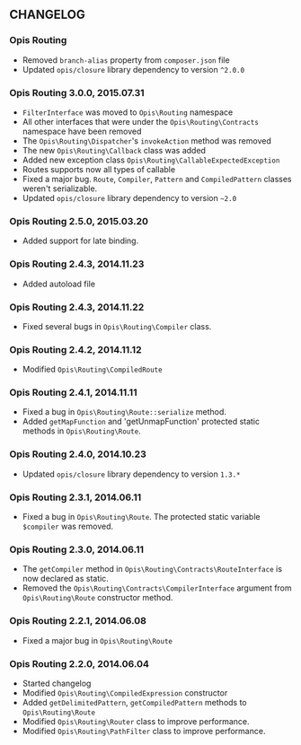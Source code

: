 CHANGELOG
-------------
### Opis Routing

* Removed `branch-alias` property from `composer.json` file
* Updated `opis/closure` library dependency to version `^2.0.0`

### Opis Routing 3.0.0, 2015.07.31

* `FilterInterface` was moved to `Opis\Routing` namespace
* All other interfaces that were under the `Opis\Routing\Contracts` namespace have been removed
* The `Opis\Routing\Dispatcher`'s `invokeAction` method was removed
* The new `Opis\Routing\Callback` class was added
* Added new exception class `Opis\Routing\CallableExpectedException`
* Routes supports now all types of callable
* Fixed a major bug. `Route`, `Compiler`, `Pattern` and `CompiledPattern` classes weren't serializable.
* Updated `opis/closure` library dependency to version `~2.0`

### Opis Routing 2.5.0, 2015.03.20

* Added support for late binding. 

### Opis Routing 2.4.3, 2014.11.23

* Added autoload file

### Opis Routing 2.4.3, 2014.11.22

* Fixed several bugs in `Opis\Routing\Compiler` class.

### Opis Routing 2.4.2, 2014.11.12

* Modified `Opis\Routing\CompiledRoute`

### Opis Routing 2.4.1, 2014.11.11

* Fixed a bug in `Opis\Routing\Route::serialize` method.
* Added `getMapFunction` and 'getUnmapFunction' protected static methods in `Opis\Routing\Route`.

### Opis Routing 2.4.0, 2014.10.23

* Updated `opis/closure` library dependency to version `1.3.*`

### Opis Routing 2.3.1, 2014.06.11

*  Fixed a bug in `Opis\Routing\Route`. The protected static variable `$compiler` was removed.

### Opis Routing 2.3.0, 2014.06.11

* The `getCompiler` method in `Opis\Routing\Contracts\RouteInterface` is now declared as static.
* Removed the `Opis\Routing\Contracts\CompilerInterface` argument from `Opis\Routing\Route` constructor
method.

### Opis Routing 2.2.1, 2014.06.08

* Fixed a major bug in `Opis\Routing\Route`

### Opis Routing 2.2.0, 2014.06.04

* Started changelog
* Modified `Opis\Routing\CompiledExpression` constructor
* Added `getDelimitedPattern`, `getCompiledPattern` methods to `Opis\Routing\Route`
* Modified `Opis\Routing\Router` class to improve performance.
* Modified `Opis\Routing\PathFilter` class to improve performance.
